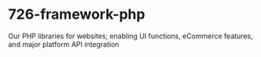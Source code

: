 # 726-framework-php
Our PHP libraries for websites; enabling UI functions, eCommerce features, and major platform API integration

